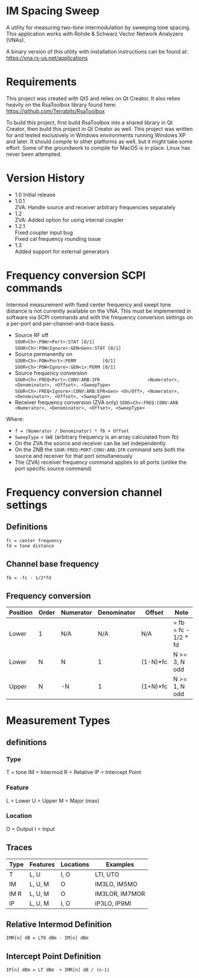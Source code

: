 IM Spacing Sweep
================

A utility for measuring two-tone intermodulation by sweeping tone spacing. This application works with Rohde &amp; Schwarz Vector Network Analyzers (VNAs).

A binary version of this utility with installation instructions can be found at:  
https://vna.rs-us.net/applications

Requirements
============
This project was created with Qt5 and relies on Qt Creator. It also relies heavily on the RsaToolbox library found here:  
https://github.com/Terrabits/RsaToolbox

To build this project, first build RsaToolbox into a shared library in Qt Creator, then build this project in Qt Creator as well. This project was written for and tested exclusively in Windows environments running Windows XP and later. It should compile to other platforms as well, but it might take some effort. Some of the groundwork to compile for MacOS is in place. Linux has never been attempted.

Version History
===============

- 1.0 Initial release
- 1.0.1  
  ZVA: Handle source and receiver arbitrary frequencies separately
- 1.2  
  ZVA: Added option for using internal coupler
- 1.2.1  
  Fixed coupler input bug  
  Fixed cal frequency rounding issue
- 1.3  
  Added support for external generators

Frequency conversion SCPI commands
==================================
Intermod measurement with fixed center frequency and swept tone distance is not currently available on the VNA. This must be implemented in software via SCPI commands and with the frequency conversion settings on a per-port and per-channel-and-trace basis.

- Source RF off  
  `SOUR<Ch>:POWr<Port>:STAT [0/1]`  
  `SOUR<Ch>:POW<Ignore>:GEN<Gen>:STAT [0/1]`
- Source permanently on  
  `SOUR<Ch>:POW<Port>:PERM          [0/1]`  
  `SOUR<Ch>:POW<Ignore>:GEN<i>:PERM [0/1]`
- Source frequency conversion  
  `SOUR<Ch>:FREQ<Port>:CONV:ARB:IFR                  <Numerator>, <Denominator>, <Offset>, <SweepType>`  
  `SOUR<Ch>:FREQ<Ignore>:CONV:ARB:EFR<Gen> <On/Off>, <Numerator>, <Denominator>, <Offset>, <SweepType>`
- Receiver frequency conversion (ZVA only)
  `SENS<Ch>:FREQ:CONV:ARB                            <Numerator>, <Denominator>, <Offset>, <SweepType>`

Where:  
- `f = (Numerator / Denominator) * fb + Offset`
- `SweepType` = `SWE` (arbitrary frequency is an array calculated from fb)
- On the ZVA the source and receiver can be set independently
- On the ZNB the `SOUR:FREQ:PORT:CONV:ARB:IFR` command sets both the source and receiver for that port simultaneously
- The (ZVA) receiver frequency command applies to all ports (unlike the port specific source command)


Frequency conversion channel settings
=====================================

Definitions
-----------
`fc = center frequency`  
`fd = tone distance`  

Channel base frequency
----------------------
`fb = -fc - 1/2*fd`

Frequency conversion
--------------------
| Position | Order | Numerator | Denominator | Offset   | Note                 |
|----------|-------|-----------|-------------|----------|----------------------|
| Lower    | 1     |  N/A      | N/A         | N/A      | = fb = fc - 1/2 * fd |
| Lower    | N     |  N        | 1           | (1-N)*fc | N >= 3, N odd        |
| Upper    | N     | -N        | 1           | (1+N)*fc | N >= 1, N odd        |

Measurement Types
=================

definitions
-----------

### Type
T  = tone
IM = Intermod
R  = Relative
IP = Intercept Point

### Feature
L = Lower
U = Upper
M = Major (max)

### Location
O  = Output
I  = Input

Traces
------

| Type | Features | Locations | Examples       |
|------|----------|-----------|----------------|
| T    | L, U     | I, O      | LTI,    UTO    |
| IM   | L, U, M  | O         | IM3LO,  IM5MO  |
| IM R | L, U, M  | O         | IM3LOR, IM7MOR |
| IP   | L, U, M  | I, O      | IP3LO,  IP9MI  |

Relative Intermod Definition
----------------------------
`IMR[n] dB = LTO dBm - IM[n] dBm`


Intercept Point Definition
--------------------------
`IP[n] dBm = LT dBm  + IMR[n] dB / (n-1)`
